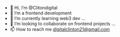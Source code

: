- 👋 Hi, I’m @Clitondigital
- 👀 I’m a frontend development 
- 🌱 I’m currently learning web3 dev ...
- 💞️ I’m looking to collaborate on frontend projects ...
- 📫 How to reach me digitalclinton21@gmail.com 

<!---
Clitondigital/Clitondigital is a ✨ special ✨ repository because its `README.md` (this file) appears on your GitHub profile.
You can click the Preview link to take a look at your changes.
--->
